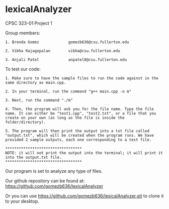 # lexicalAnalyzer

CPSC 323-01
Project 1

Group members: 

    1. Brenda Gomez             gomezb636@csu.fullerton.edu

    2. Vibha Rajagopalan        vibha@csu.fullerton.edu

    3. Anjali Patel             anpatel8@csu.fullerton.edu


To test our code:

    1. Make sure to have the sample files to run the code against in the same directory as main.cpp.

    2. In your terminal, run the command "g++ main.cpp -o m"

    3. Next, run the command "./m"

    4. Then, the program will ask you for the file name. Type the file name. It can either be "test1.cpp", "test2.txt", or a file that you create on your own (as long as the file is inside the folder/directory).

    5. The program will then print the output into a txt file called "output.txt", which will be created when the program runs. We have provided 2 sample outputs, each one corresponding to a test file.

    **********************************
    NOTE: it will not print the output into the terminal; it will print it into the output.txt file.
    **********************************
    

Our program is set to analyze any type of files.

Our github repository can be found at: https://github.com/gomezb636/lexicalAnalyzer

Or you can use https://github.com/gomezb636/lexicalAnalyzer.git to clone it to your desktop.